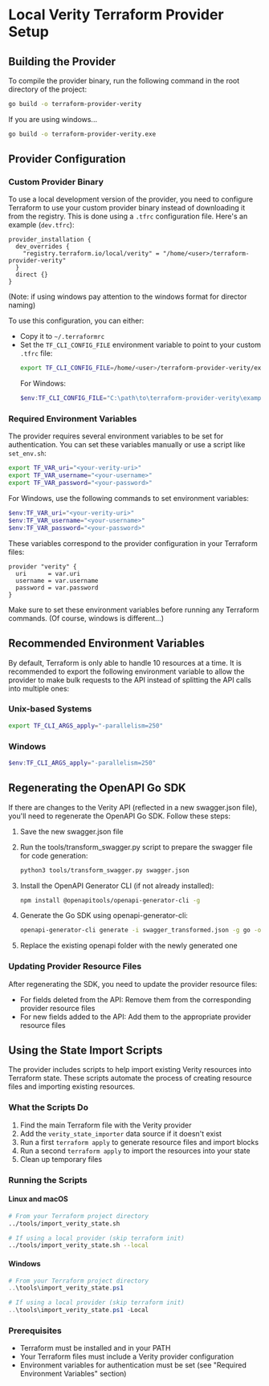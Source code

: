 # Local Verity Terraform Provider Setup

## Building the Provider

To compile the provider binary, run the following command in the root directory of the project:

```bash
go build -o terraform-provider-verity
```

If you are using windows...

```bash
go build -o terraform-provider-verity.exe
```


## Provider Configuration

### Custom Provider Binary

To use a local development version of the provider, you need to configure Terraform to use your custom provider binary instead of downloading it from the registry. This is done using a `.tfrc` configuration file. Here's an example (`dev.tfrc`):

```hcl
provider_installation {
  dev_overrides {
    "registry.terraform.io/local/verity" = "/home/<user>/terraform-provider-verity"
  }
  direct {}
}
```
(Note: if using windows pay attention to the windows format for director naming)


To use this configuration, you can either:
- Copy it to `~/.terraformrc`
- Set the `TF_CLI_CONFIG_FILE` environment variable to point to your custom `.tfrc` file:
  ```bash
  export TF_CLI_CONFIG_FILE=/home/<user>/terraform-provider-verity/examples/dev.tfrc
  ```
  For Windows:
  ```powershell
  $env:TF_CLI_CONFIG_FILE="C:\path\to\terraform-provider-verity\examples\dev.tfrc"
  ```

### Required Environment Variables

The provider requires several environment variables to be set for authentication. You can set these variables manually or use a script like `set_env.sh`:

```bash
export TF_VAR_uri="<your-verity-uri>"
export TF_VAR_username="<your-username>"
export TF_VAR_password="<your-password>"
```

For Windows, use the following commands to set environment variables:

```powershell
$env:TF_VAR_uri="<your-verity-uri>"
$env:TF_VAR_username="<your-username>"
$env:TF_VAR_password="<your-password>"
```

These variables correspond to the provider configuration in your Terraform files:

```hcl
provider "verity" {
  uri      = var.uri
  username = var.username
  password = var.password
}
```

Make sure to set these environment variables before running any Terraform commands. (Of course, windows is different...)


## Recommended Environment Variables

By default, Terraform is only able to handle 10 resources at a time. It is recommended to export the following environment variable to allow the provider to make bulk requests to the API instead of splitting the API calls into multiple ones:

### Unix-based Systems
```bash
export TF_CLI_ARGS_apply="-parallelism=250"
```

### Windows
```powershell
$env:TF_CLI_ARGS_apply="-parallelism=250"
```

## Regenerating the OpenAPI Go SDK

If there are changes to the Verity API (reflected in a new swagger.json file), you'll need to regenerate the OpenAPI Go SDK. Follow these steps:

1. Save the new swagger.json file

2. Run the tools/transform_swagger.py script to prepare the swagger file for code generation:
   ```bash
   python3 tools/transform_swagger.py swagger.json
   ```

3. Install the OpenAPI Generator CLI (if not already installed):
   ```bash
   npm install @openapitools/openapi-generator-cli -g
   ```

4. Generate the Go SDK using openapi-generator-cli:
   ```bash
   openapi-generator-cli generate -i swagger_transformed.json -g go -o ./openapi
   ```

5. Replace the existing openapi folder with the newly generated one

### Updating Provider Resource Files

After regenerating the SDK, you need to update the provider resource files:

- For fields deleted from the API: Remove them from the corresponding provider resource files
- For new fields added to the API: Add them to the appropriate provider resource files

## Using the State Import Scripts

The provider includes scripts to help import existing Verity resources into Terraform state. These scripts automate the process of creating resource files and importing existing resources.

### What the Scripts Do

1. Find the main Terraform file with the Verity provider
2. Add the `verity_state_importer` data source if it doesn't exist
3. Run a first `terraform apply` to generate resource files and import blocks
4. Run a second `terraform apply` to import the resources into your state
5. Clean up temporary files

### Running the Scripts

#### Linux and macOS

```bash
# From your Terraform project directory
../tools/import_verity_state.sh

# If using a local provider (skip terraform init)
../tools/import_verity_state.sh --local
```

#### Windows

```powershell
# From your Terraform project directory
..\tools\import_verity_state.ps1

# If using a local provider (skip terraform init)
..\tools\import_verity_state.ps1 -Local
```

### Prerequisites

- Terraform must be installed and in your PATH
- Your Terraform files must include a Verity provider configuration
- Environment variables for authentication must be set (see "Required Environment Variables" section)